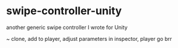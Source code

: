 # swipe-controller-unity
another generic swipe controller I wrote for Unity

~ clone, add to player, adjust parameters in inspector, player go brr
